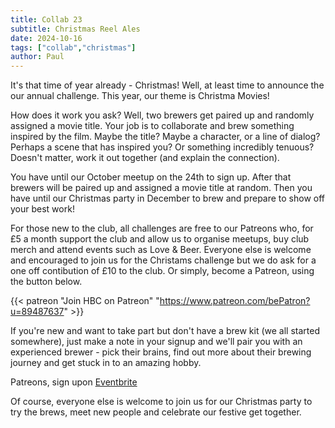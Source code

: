 ```yaml
---
title: Collab 23
subtitle: Christmas Reel Ales
date: 2024-10-16
tags: ["collab","christmas"]
author: Paul
---
```


It's that time of year already - Christmas! Well, at least time to announce the our annual challenge. This year, our theme is Christma Movies!

How does it work you ask? Well, two brewers get paired up and randomly assigned a movie title. Your job is to collaborate and brew something inspired by the film. Maybe the title? Maybe a character, or a line of dialog? Perhaps a scene that has inspired you? Or something incredibly tenuous? Doesn't matter, work it out together (and explain the connection).

You have until our October meetup on the 24th to sign up. After that brewers will be paired up and assigned a movie title at random. Then you have until our Christmas party in December to brew and prepare to show off your best work!

For those new to the club, all challenges are free to our Patreons who, for £5 a month support the club and allow us to organise meetups, buy club merch and attend events such as Love & Beer. Everyone else is welcome and encouraged to join us for the Christams challenge but we do ask for a one off contibution of £10 to the club. Or simply, become a Patreon, using the button below.

{{< patreon "Join HBC on Patreon" "https://www.patreon.com/bePatron?u=89487637" >}}

If you're new and want to take part but don't have a brew kit (we all started somewhere), just make a note in your signup and we'll pair you with an experienced brewer - pick their brains, find out more about their brewing journey and get stuck in to an amazing hobby.

Patreons, sign upon [Eventbrite](https://www.eventbrite.com/e/homebrew-collab-23-christmas-reel-ales-tickets-1046365225557)

Of course, everyone else is welcome to join us for our Christmas party to try the brews, meet new people and celebrate our festive get together.